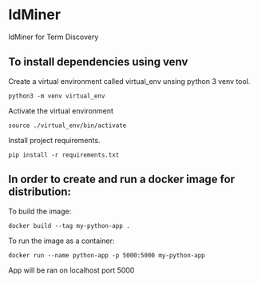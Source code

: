 # IdMiner

IdMiner for Term Discovery

## To install dependencies using venv

Create a virtual environment called virtual_env unsing python 3 venv tool.

`python3 -m venv virtual_env`

Activate the virtual environment

`source ./virtual_env/bin/activate`

Install project requirements.

`pip install -r requirements.txt`

## In order to create and run a docker image for distribution:

To build the image:

`docker build --tag my-python-app .`

To run the image as a container:

`docker run --name python-app -p 5000:5000 my-python-app`

App will be ran on localhost port 5000
